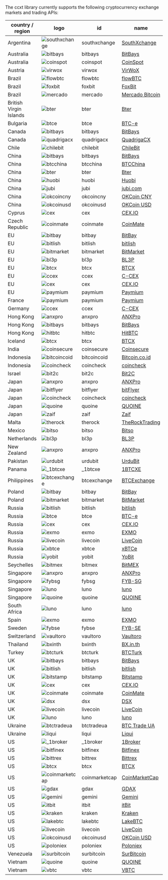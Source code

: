 The ccxt library currently supports the following cryptocurrency exchange markets and trading APIs:

|country / region       | logo                                                                                                                    | id            | name                                                 | ver | doc                                                                                          |
|-----------------------|-------------------------------------------------------------------------------------------------------------------------|---------------|------------------------------------------------------|:---:|:--------------------------------------------------------------------------------------------:|
|Argentina              |  ![southxchange](https://user-images.githubusercontent.com/1294454/27838912-4f94ec8a-60f6-11e7-9e5d-bbf9bd50a559.jpg)   | southxchange  | [SouthXchange](https://www.southxchange.com)         | *   |  [API](https://www.southxchange.com/Home/Api)                                                |
|Australia              |  ![bitbays](https://user-images.githubusercontent.com/1294454/27808599-983687d2-6051-11e7-8d95-80dfcbe5cbb4.jpg)        | bitbays       | [BitBays](https://bitbays.com)                       | 1   |  [API](https://bitbays.com/help/api/)                                                        |
|Australia              |  ![coinspot](https://user-images.githubusercontent.com/1294454/28208429-3cacdf9a-6896-11e7-854e-4c79a772a30f.jpg)       | coinspot      | [CoinSpot](https://www.coinspot.com.au)              | *   |  [API](https://www.coinspot.com.au/api)                                                      |
|Austria                |  ![virwox](https://user-images.githubusercontent.com/1294454/27766894-6da9d360-5eea-11e7-90aa-41f2711b7405.jpg)         | virwox        | [VirWoX](https://www.virwox.com)                     | *   |  [API](https://www.virwox.com/developers.php)                                                |
|Brazil                 |  ![flowbtc](https://user-images.githubusercontent.com/1294454/28162465-cd815d4c-67cf-11e7-8e57-438bea0523a2.jpg)        | flowbtc       | [flowBTC](https://trader.flowbtc.com)                | 1   |  [API](http://www.flowbtc.com.br/api/)                                                       |
|Brazil                 |  ![foxbit](https://user-images.githubusercontent.com/1294454/27991413-11b40d42-647f-11e7-91ee-78ced874dd09.jpg)         | foxbit        | [FoxBit](https://foxbit.exchange)                    | 1   |  [API](https://blinktrade.com/docs)                                                          |
|Brazil                 |  ![mercado](https://user-images.githubusercontent.com/1294454/27837060-e7c58714-60ea-11e7-9192-f05e86adb83f.jpg)        | mercado       | [Mercado Bitcoin](https://www.mercadobitcoin.com.br) | 3   |  [API](https://www.mercadobitcoin.com.br/api-doc)                                            |
|British Virgin Islands |  ![bter](https://user-images.githubusercontent.com/1294454/27980479-cfa3188c-6387-11e7-8191-93fc4184ba5c.jpg)           | bter          | [Bter](https://bter.com)                             | 2   |  [API](https://bter.com/api2)                                                                |
|Bulgaria               |  ![btce](https://user-images.githubusercontent.com/1294454/27843225-1b571514-611a-11e7-9208-2641a560b561.jpg)           | btce          | [BTC-e](https://btc-e.com)                           | 3   |  [API](https://btc-e.com/api/3/docs)                                                         |
|Canada                 |  ![bitbays](https://user-images.githubusercontent.com/1294454/27808599-983687d2-6051-11e7-8d95-80dfcbe5cbb4.jpg)        | bitbays       | [BitBays](https://bitbays.com)                       | 1   |  [API](https://bitbays.com/help/api/)                                                        |
|Canada                 |  ![quadrigacx](https://user-images.githubusercontent.com/1294454/27766825-98a6d0de-5ee7-11e7-9fa4-38e11a2c6f52.jpg)     | quadrigacx    | [QuadrigaCX](https://www.quadrigacx.com)             | 2   |  [API](https://www.quadrigacx.com/api_info)                                                  |
|Chile                  |  ![chilebit](https://user-images.githubusercontent.com/1294454/27991414-1298f0d8-647f-11e7-9c40-d56409266336.jpg)       | chilebit      | [ChileBit](https://chilebit.net)                     | 1   |  [API](https://blinktrade.com/docs)                                                          |
|China                  |  ![bitbays](https://user-images.githubusercontent.com/1294454/27808599-983687d2-6051-11e7-8d95-80dfcbe5cbb4.jpg)        | bitbays       | [BitBays](https://bitbays.com)                       | 1   |  [API](https://bitbays.com/help/api/)                                                        |
|China                  |  ![btcchina](https://user-images.githubusercontent.com/1294454/27766368-465b3286-5ed6-11e7-9a11-0f6467e1d82b.jpg)       | btcchina      | [BTCChina](https://www.btcchina.com)                 | 1   |  [API](https://www.btcchina.com/apidocs)                                                     |
|China                  |  ![bter](https://user-images.githubusercontent.com/1294454/27980479-cfa3188c-6387-11e7-8191-93fc4184ba5c.jpg)           | bter          | [Bter](https://bter.com)                             | 2   |  [API](https://bter.com/api2)                                                                |
|China                  |  ![huobi](https://user-images.githubusercontent.com/1294454/27766569-15aa7b9a-5edd-11e7-9e7f-44791f4ee49c.jpg)          | huobi         | [Huobi](https://www.huobi.com)                       | 3   |  [API](https://github.com/huobiapi/API_Docs_en/wiki)                                         |
|China                  |  ![jubi](https://user-images.githubusercontent.com/1294454/27766581-9d397d9a-5edd-11e7-8fb9-5d8236c0e692.jpg)           | jubi          | [jubi.com](https://www.jubi.com)                     | 1   |  [API](https://www.jubi.com/help/api.html)                                                   |
|China                  |  ![okcoincny](https://user-images.githubusercontent.com/1294454/27766792-8be9157a-5ee5-11e7-926c-6d69b8d3378d.jpg)      | okcoincny     | [OKCoin CNY](https://www.okcoin.cn)                  | 1   |  [API](https://www.okcoin.cn/rest_getStarted.html)                                           |
|China                  |  ![okcoinusd](https://user-images.githubusercontent.com/1294454/27766791-89ffb502-5ee5-11e7-8a5b-c5950b68ac65.jpg)      | okcoinusd     | [OKCoin USD](https://www.okcoin.com)                 | 1   |  [API](https://www.okcoin.com/rest_getStarted.html)                                          |
|Cyprus                 |  ![cex](https://user-images.githubusercontent.com/1294454/27766442-8ddc33b0-5ed8-11e7-8b98-f786aef0f3c9.jpg)            | cex           | [CEX.IO](https://cex.io)                             | *   |  [API](https://cex.io/cex-api)                                                               |
|Czech Republic         |  ![coinmate](https://user-images.githubusercontent.com/1294454/27811229-c1efb510-606c-11e7-9a36-84ba2ce412d8.jpg)       | coinmate      | [CoinMate](https://coinmate.io)                      | *   |  [API](http://docs.coinmate.apiary.io)                                                       |
|EU                     |  ![bitbay](https://user-images.githubusercontent.com/1294454/27766132-978a7bd8-5ece-11e7-9540-bc96d1e9bbb8.jpg)         | bitbay        | [BitBay](https://bitbay.net)                         | *   |  [API](https://bitbay.net/public-api)                                                        |
|EU                     |  ![bitlish](https://user-images.githubusercontent.com/1294454/27766275-dcfc6c30-5ed3-11e7-839d-00a846385d0b.jpg)        | bitlish       | [bitlish](https://bitlish.com)                       | 1   |  [API](https://bitlish.com/api)                                                              |
|EU                     |  ![bitmarket](https://user-images.githubusercontent.com/1294454/27767256-a8555200-5ef9-11e7-96fd-469a65e2b0bd.jpg)      | bitmarket     | [BitMarket](https://www.bitmarket.pl)                | *   |  [API](https://www.bitmarket.net/docs.php?file=api_public.html)                              |
|EU                     |  ![bl3p](https://user-images.githubusercontent.com/1294454/28501752-60c21b82-6feb-11e7-818b-055ee6d0e754.jpg)           | bl3p          | [BL3P](https://bl3p.eu)                              | 1   |  [API](https://github.com/BitonicNL/bl3p-api/tree/master/docs)                               |
|EU                     |  ![btcx](https://user-images.githubusercontent.com/1294454/27766385-9fdcc98c-5ed6-11e7-8f14-66d5e5cd47e6.jpg)           | btcx          | [BTCX](https://btc-x.is)                             | 1   |  [API](https://btc-x.is/custom/api-document.html)                                            |
|EU                     |  ![ccex](https://user-images.githubusercontent.com/1294454/27766433-16881f90-5ed8-11e7-92f8-3d92cc747a6c.jpg)           | ccex          | [C-CEX](https://c-cex.com)                           | *   |  [API](https://c-cex.com/?id=api)                                                            |
|EU                     |  ![cex](https://user-images.githubusercontent.com/1294454/27766442-8ddc33b0-5ed8-11e7-8b98-f786aef0f3c9.jpg)            | cex           | [CEX.IO](https://cex.io)                             | *   |  [API](https://cex.io/cex-api)                                                               |
|EU                     |  ![paymium](https://user-images.githubusercontent.com/1294454/27790564-a945a9d4-5ff9-11e7-9d2d-b635763f2f24.jpg)        | paymium       | [Paymium](https://www.paymium.com)                   | 1   |  [API](https://github.com/Paymium/api-documentation)                                         |
|France                 |  ![paymium](https://user-images.githubusercontent.com/1294454/27790564-a945a9d4-5ff9-11e7-9d2d-b635763f2f24.jpg)        | paymium       | [Paymium](https://www.paymium.com)                   | 1   |  [API](https://github.com/Paymium/api-documentation)                                         |
|Germany                |  ![ccex](https://user-images.githubusercontent.com/1294454/27766433-16881f90-5ed8-11e7-92f8-3d92cc747a6c.jpg)           | ccex          | [C-CEX](https://c-cex.com)                           | *   |  [API](https://c-cex.com/?id=api)                                                            |
|Hong Kong              |  ![anxpro](https://user-images.githubusercontent.com/1294454/27765983-fd8595da-5ec9-11e7-82e3-adb3ab8c2612.jpg)         | anxpro        | [ANXPro](https://anxpro.com)                         | 2   |  [API](https://anxpro.com/pages/api)                                                         |
|Hong Kong              |  ![bitbays](https://user-images.githubusercontent.com/1294454/27808599-983687d2-6051-11e7-8d95-80dfcbe5cbb4.jpg)        | bitbays       | [BitBays](https://bitbays.com)                       | 1   |  [API](https://bitbays.com/help/api/)                                                        |
|Hong Kong              |  ![hitbtc](https://user-images.githubusercontent.com/1294454/27766555-8eaec20e-5edc-11e7-9c5b-6dc69fc42f5e.jpg)         | hitbtc        | [HitBTC](https://hitbtc.com)                         | 1   |  [API](https://hitbtc.com/api)                                                               |
|Iceland                |  ![btcx](https://user-images.githubusercontent.com/1294454/27766385-9fdcc98c-5ed6-11e7-8f14-66d5e5cd47e6.jpg)           | btcx          | [BTCX](https://btc-x.is)                             | 1   |  [API](https://btc-x.is/custom/api-document.html)                                            |
|India                  |  ![coinsecure](https://user-images.githubusercontent.com/1294454/27766472-9cbd200a-5ed9-11e7-9551-2267ad7bac08.jpg)     | coinsecure    | [Coinsecure](https://coinsecure.in)                  | 1   |  [API](https://api.coinsecure.in)                                                            |
|Indonesia              |  ![bitcoincoid](https://user-images.githubusercontent.com/1294454/27766138-043c7786-5ecf-11e7-882b-809c14f38b53.jpg)    | bitcoincoid   | [Bitcoin.co.id](https://www.bitcoin.co.id)           | *   |  [API](https://vip.bitcoin.co.id/downloads/BITCOINCOID-API-DOCUMENTATION.pdf)                |
|Indonesia              |  ![coincheck](https://user-images.githubusercontent.com/1294454/27766464-3b5c3c74-5ed9-11e7-840e-31b32968e1da.jpg)      | coincheck     | [coincheck](https://coincheck.com)                   | *   |  [API](https://coincheck.com/documents/exchange/api)                                         |
|Israel                 |  ![bit2c](https://user-images.githubusercontent.com/1294454/27766119-3593220e-5ece-11e7-8b3a-5a041f6bcc3f.jpg)          | bit2c         | [Bit2C](https://www.bit2c.co.il)                     | *   |  [API](https://www.bit2c.co.il/home/api)                                                     |
|Japan                  |  ![anxpro](https://user-images.githubusercontent.com/1294454/27765983-fd8595da-5ec9-11e7-82e3-adb3ab8c2612.jpg)         | anxpro        | [ANXPro](https://anxpro.com)                         | 2   |  [API](https://anxpro.com/pages/api)                                                         |
|Japan                  |  ![bitflyer](https://user-images.githubusercontent.com/1294454/28051642-56154182-660e-11e7-9b0d-6042d1e6edd8.jpg)       | bitflyer      | [bitFlyer](https://bitflyer.jp)                      | 1   |  [API](https://bitflyer.jp/API)                                                              |
|Japan                  |  ![coincheck](https://user-images.githubusercontent.com/1294454/27766464-3b5c3c74-5ed9-11e7-840e-31b32968e1da.jpg)      | coincheck     | [coincheck](https://coincheck.com)                   | *   |  [API](https://coincheck.com/documents/exchange/api)                                         |
|Japan                  |  ![quoine](https://user-images.githubusercontent.com/1294454/27766844-9615a4e8-5ee8-11e7-8814-fcd004db8cdd.jpg)         | quoine        | [QUOINE](https://www.quoine.com)                     | 2   |  [API](https://developers.quoine.com)                                                        |
|Japan                  |  ![zaif](https://user-images.githubusercontent.com/1294454/27766927-39ca2ada-5eeb-11e7-972f-1b4199518ca6.jpg)           | zaif          | [Zaif](https://zaif.jp)                              | 1   |  [API](http://techbureau-api-document.readthedocs.io/ja/latest/index.html)                   |
|Malta                  |  ![therock](https://user-images.githubusercontent.com/1294454/27766869-75057fa2-5ee9-11e7-9a6f-13e641fa4707.jpg)        | therock       | [TheRockTrading](https://therocktrading.com)         | 1   |  [API](https://api.therocktrading.com/doc/v1/index.html)                                     |
|Mexico                 |  ![bitso](https://user-images.githubusercontent.com/1294454/27766335-715ce7aa-5ed5-11e7-88a8-173a27bb30fe.jpg)          | bitso         | [Bitso](https://bitso.com)                           | 3   |  [API](https://bitso.com/api_info)                                                           |
|Netherlands            |  ![bl3p](https://user-images.githubusercontent.com/1294454/28501752-60c21b82-6feb-11e7-818b-055ee6d0e754.jpg)           | bl3p          | [BL3P](https://bl3p.eu)                              | 1   |  [API](https://github.com/BitonicNL/bl3p-api/tree/master/docs)                               |
|New Zealand            |  ![anxpro](https://user-images.githubusercontent.com/1294454/27765983-fd8595da-5ec9-11e7-82e3-adb3ab8c2612.jpg)         | anxpro        | [ANXPro](https://anxpro.com)                         | 2   |  [API](https://anxpro.com/pages/api)                                                         |
|Pakistan               |  ![urdubit](https://user-images.githubusercontent.com/1294454/27991453-156bf3ae-6480-11e7-82eb-7295fe1b5bb4.jpg)        | urdubit       | [UrduBit](https://urdubit.com)                       | 1   |  [API](https://blinktrade.com/docs)                                                          |
|Panama                 |  ![_1btcxe](https://user-images.githubusercontent.com/1294454/27766049-2b294408-5ecc-11e7-85cc-adaff013dc1a.jpg)        | _1btcxe       | [1BTCXE](https://1btcxe.com)                         | *   |  [API](https://1btcxe.com/api-docs.php)                                                      |
|Philippines            |  ![btcexchange](https://user-images.githubusercontent.com/1294454/27993052-4c92911a-64aa-11e7-96d8-ec6ac3435757.jpg)    | btcexchange   | [BTCExchange](https://www.btcexchange.ph)            | *   |  [API](https://github.com/BTCTrader/broker-api-docs)                                         |
|Poland                 |  ![bitbay](https://user-images.githubusercontent.com/1294454/27766132-978a7bd8-5ece-11e7-9540-bc96d1e9bbb8.jpg)         | bitbay        | [BitBay](https://bitbay.net)                         | *   |  [API](https://bitbay.net/public-api)                                                        |
|Poland                 |  ![bitmarket](https://user-images.githubusercontent.com/1294454/27767256-a8555200-5ef9-11e7-96fd-469a65e2b0bd.jpg)      | bitmarket     | [BitMarket](https://www.bitmarket.pl)                | *   |  [API](https://www.bitmarket.net/docs.php?file=api_public.html)                              |
|Russia                 |  ![bitlish](https://user-images.githubusercontent.com/1294454/27766275-dcfc6c30-5ed3-11e7-839d-00a846385d0b.jpg)        | bitlish       | [bitlish](https://bitlish.com)                       | 1   |  [API](https://bitlish.com/api)                                                              |
|Russia                 |  ![btce](https://user-images.githubusercontent.com/1294454/27843225-1b571514-611a-11e7-9208-2641a560b561.jpg)           | btce          | [BTC-e](https://btc-e.com)                           | 3   |  [API](https://btc-e.com/api/3/docs)                                                         |
|Russia                 |  ![cex](https://user-images.githubusercontent.com/1294454/27766442-8ddc33b0-5ed8-11e7-8b98-f786aef0f3c9.jpg)            | cex           | [CEX.IO](https://cex.io)                             | *   |  [API](https://cex.io/cex-api)                                                               |
|Russia                 |  ![exmo](https://user-images.githubusercontent.com/1294454/27766491-1b0ea956-5eda-11e7-9225-40d67b481b8d.jpg)           | exmo          | [EXMO](https://exmo.me)                              | 1   |  [API](https://exmo.me/ru/api_doc)                                                           |
|Russia                 |  ![livecoin](https://user-images.githubusercontent.com/1294454/27980768-f22fc424-638a-11e7-89c9-6010a54ff9be.jpg)       | livecoin      | [LiveCoin](https://www.livecoin.net)                 | *   |  [API](https://www.livecoin.net/api?lang=en)                                                 |
|Russia                 |  ![xbtce](https://user-images.githubusercontent.com/1294454/28059414-e235970c-662c-11e7-8c3a-08e31f78684b.jpg)          | xbtce         | [xBTCe](https://www.xbtce.com)                       | 1   |  [API](https://www.xbtce.com/tradeapi)                                                       |
|Russia                 |  ![yobit](https://user-images.githubusercontent.com/1294454/27766910-cdcbfdae-5eea-11e7-9859-03fea873272d.jpg)          | yobit         | [YoBit](https://www.yobit.net)                       | 3   |  [API](https://www.yobit.net/en/api/)                                                        |
|Seychelles             |  ![bitmex](https://user-images.githubusercontent.com/1294454/27766319-f653c6e6-5ed4-11e7-933d-f0bc3699ae8f.jpg)         | bitmex        | [BitMEX](https://www.bitmex.com)                     | 1   |  [API](https://www.bitmex.com/app/apiOverview)                                               |
|Singapore              |  ![anxpro](https://user-images.githubusercontent.com/1294454/27765983-fd8595da-5ec9-11e7-82e3-adb3ab8c2612.jpg)         | anxpro        | [ANXPro](https://anxpro.com)                         | 2   |  [API](https://anxpro.com/pages/api)                                                         |
|Singapore              |  ![fybsg](https://user-images.githubusercontent.com/1294454/27766513-3364d56a-5edb-11e7-9e6b-d5898bb89c81.jpg)          | fybsg         | [FYB-SG](https://www.fybsg.com)                      | *   |  [API](http://docs.fyb.apiary.io)                                                            |
|Singapore              |  ![luno](https://user-images.githubusercontent.com/1294454/27766607-8c1a69d8-5ede-11e7-930c-540b5eb9be24.jpg)           | luno          | [luno](https://www.luno.com)                         | 1   |  [API](https://www.luno.com/en/api)                                                          |
|Singapore              |  ![quoine](https://user-images.githubusercontent.com/1294454/27766844-9615a4e8-5ee8-11e7-8814-fcd004db8cdd.jpg)         | quoine        | [QUOINE](https://www.quoine.com)                     | 2   |  [API](https://developers.quoine.com)                                                        |
|South Africa           |  ![luno](https://user-images.githubusercontent.com/1294454/27766607-8c1a69d8-5ede-11e7-930c-540b5eb9be24.jpg)           | luno          | [luno](https://www.luno.com)                         | 1   |  [API](https://www.luno.com/en/api)                                                          |
|Spain                  |  ![exmo](https://user-images.githubusercontent.com/1294454/27766491-1b0ea956-5eda-11e7-9225-40d67b481b8d.jpg)           | exmo          | [EXMO](https://exmo.me)                              | 1   |  [API](https://exmo.me/ru/api_doc)                                                           |
|Sweden                 |  ![fybse](https://user-images.githubusercontent.com/1294454/27766512-31019772-5edb-11e7-8241-2e675e6797f1.jpg)          | fybse         | [FYB-SE](https://www.fybse.se)                       | *   |  [API](http://docs.fyb.apiary.io)                                                            |
|Switzerland            |  ![vaultoro](https://user-images.githubusercontent.com/1294454/27766880-f205e870-5ee9-11e7-8fe2-0d5b15880752.jpg)       | vaultoro      | [Vaultoro](https://www.vaultoro.com)                 | 1   |  [API](https://api.vaultoro.com)                                                             |
|Thailand               |  ![bxinth](https://user-images.githubusercontent.com/1294454/27766412-567b1eb4-5ed7-11e7-94a8-ff6a3884f6c5.jpg)         | bxinth        | [BX.in.th](https://bx.in.th)                         | *   |  [API](https://bx.in.th/info/api)                                                            |
|Turkey                 |  ![btcturk](https://user-images.githubusercontent.com/1294454/27992709-18e15646-64a3-11e7-9fa2-b0950ec7712f.jpg)        | btcturk       | [BTCTurk](https://www.btcturk.com)                   | *   |  [API](https://github.com/BTCTrader/broker-api-docs)                                         |
|UK                     |  ![bitbays](https://user-images.githubusercontent.com/1294454/27808599-983687d2-6051-11e7-8d95-80dfcbe5cbb4.jpg)        | bitbays       | [BitBays](https://bitbays.com)                       | 1   |  [API](https://bitbays.com/help/api/)                                                        |
|UK                     |  ![bitlish](https://user-images.githubusercontent.com/1294454/27766275-dcfc6c30-5ed3-11e7-839d-00a846385d0b.jpg)        | bitlish       | [bitlish](https://bitlish.com)                       | 1   |  [API](https://bitlish.com/api)                                                              |
|UK                     |  ![bitstamp](https://user-images.githubusercontent.com/1294454/27786377-8c8ab57e-5fe9-11e7-8ea4-2b05b6bcceec.jpg)       | bitstamp      | [Bitstamp](https://www.bitstamp.net)                 | 2   |  [API](https://www.bitstamp.net/api)                                                         |
|UK                     |  ![cex](https://user-images.githubusercontent.com/1294454/27766442-8ddc33b0-5ed8-11e7-8b98-f786aef0f3c9.jpg)            | cex           | [CEX.IO](https://cex.io)                             | *   |  [API](https://cex.io/cex-api)                                                               |
|UK                     |  ![coinmate](https://user-images.githubusercontent.com/1294454/27811229-c1efb510-606c-11e7-9a36-84ba2ce412d8.jpg)       | coinmate      | [CoinMate](https://coinmate.io)                      | *   |  [API](http://docs.coinmate.apiary.io)                                                       |
|UK                     |  ![dsx](https://user-images.githubusercontent.com/1294454/27990275-1413158a-645a-11e7-931c-94717f7510e3.jpg)            | dsx           | [DSX](https://dsx.uk)                                | *   |  [API](https://api.dsx.uk)                                                                   |
|UK                     |  ![livecoin](https://user-images.githubusercontent.com/1294454/27980768-f22fc424-638a-11e7-89c9-6010a54ff9be.jpg)       | livecoin      | [LiveCoin](https://www.livecoin.net)                 | *   |  [API](https://www.livecoin.net/api?lang=en)                                                 |
|UK                     |  ![luno](https://user-images.githubusercontent.com/1294454/27766607-8c1a69d8-5ede-11e7-930c-540b5eb9be24.jpg)           | luno          | [luno](https://www.luno.com)                         | 1   |  [API](https://www.luno.com/en/api)                                                          |
|Ukraine                |  ![btctradeua](https://user-images.githubusercontent.com/1294454/27941483-79fc7350-62d9-11e7-9f61-ac47f28fcd96.jpg)     | btctradeua    | [BTC Trade UA](https://btc-trade.com.ua)             | *   |  [API](https://docs.google.com/document/d/1ocYA0yMy_RXd561sfG3qEPZ80kyll36HUxvCRe5GbhE/edit) |
|Ukraine                |  ![liqui](https://user-images.githubusercontent.com/1294454/27982022-75aea828-63a0-11e7-9511-ca584a8edd74.jpg)          | liqui         | [Liqui](https://liqui.io)                            | 3   |  [API](https://liqui.io/api)                                                                 |
|US                     |  ![_1broker](https://user-images.githubusercontent.com/1294454/27766021-420bd9fc-5ecb-11e7-8ed6-56d0081efed2.jpg)       | _1broker      | [1Broker](https://1broker.com)                       | 2   |  [API](https://1broker.com/?c=en/content/api-documentation)                                  |
|US                     |  ![bitfinex](https://user-images.githubusercontent.com/1294454/27766244-e328a50c-5ed2-11e7-947b-041416579bb3.jpg)       | bitfinex      | [Bitfinex](https://www.bitfinex.com)                 | 1   |  [API](https://bitfinex.readme.io/v1/docs)                                                   |
|US                     |  ![bittrex](https://user-images.githubusercontent.com/1294454/27766352-cf0b3c26-5ed5-11e7-82b7-f3826b7a97d8.jpg)        | bittrex       | [Bittrex](https://bittrex.com)                       | 1.1 |  [API](https://bittrex.com/Home/Api)                                                         |
|US                     |  ![btcx](https://user-images.githubusercontent.com/1294454/27766385-9fdcc98c-5ed6-11e7-8f14-66d5e5cd47e6.jpg)           | btcx          | [BTCX](https://btc-x.is)                             | 1   |  [API](https://btc-x.is/custom/api-document.html)                                            |
|US                     |  ![coinmarketcap](https://user-images.githubusercontent.com/1294454/28244244-9be6312a-69ed-11e7-99c1-7c1797275265.jpg)  | coinmarketcap | [CoinMarketCap](https://coinmarketcap.com)           | 1   |  [API](https://coinmarketcap.com/api)                                                        |
|US                     |  ![gdax](https://user-images.githubusercontent.com/1294454/27766527-b1be41c6-5edb-11e7-95f6-5b496c469e2c.jpg)           | gdax          | [GDAX](https://www.gdax.com)                         | *   |  [API](https://docs.gdax.com)                                                                |
|US                     |  ![gemini](https://user-images.githubusercontent.com/1294454/27816857-ce7be644-6096-11e7-82d6-3c257263229c.jpg)         | gemini        | [Gemini](https://gemini.com)                         | 1   |  [API](https://docs.gemini.com/rest-api)                                                     |
|US                     |  ![itbit](https://user-images.githubusercontent.com/1294454/27822159-66153620-60ad-11e7-89e7-005f6d7f3de0.jpg)          | itbit         | [itBit](https://www.itbit.com)                       | 1   |  [API](https://api.itbit.com/docs)                                                           |
|US                     |  ![kraken](https://user-images.githubusercontent.com/1294454/27766599-22709304-5ede-11e7-9de1-9f33732e1509.jpg)         | kraken        | [Kraken](https://www.kraken.com)                     | 0   |  [API](https://www.kraken.com/en-us/help/api)                                                |
|US                     |  ![lakebtc](https://user-images.githubusercontent.com/1294454/28074120-72b7c38a-6660-11e7-92d9-d9027502281d.jpg)        | lakebtc       | [LakeBTC](https://www.lakebtc.com)                   | 2   |  [API](https://www.lakebtc.com/s/api)                                                        |
|US                     |  ![livecoin](https://user-images.githubusercontent.com/1294454/27980768-f22fc424-638a-11e7-89c9-6010a54ff9be.jpg)       | livecoin      | [LiveCoin](https://www.livecoin.net)                 | *   |  [API](https://www.livecoin.net/api?lang=en)                                                 |
|US                     |  ![okcoinusd](https://user-images.githubusercontent.com/1294454/27766791-89ffb502-5ee5-11e7-8a5b-c5950b68ac65.jpg)      | okcoinusd     | [OKCoin USD](https://www.okcoin.com)                 | 1   |  [API](https://www.okcoin.com/rest_getStarted.html)                                          |
|US                     |  ![poloniex](https://user-images.githubusercontent.com/1294454/27766817-e9456312-5ee6-11e7-9b3c-b628ca5626a5.jpg)       | poloniex      | [Poloniex](https://poloniex.com)                     | *   |  [API](https://poloniex.com/support/api/)                                                    |
|Venezuela              |  ![surbitcoin](https://user-images.githubusercontent.com/1294454/27991511-f0a50194-6481-11e7-99b5-8f02932424cc.jpg)     | surbitcoin    | [SurBitcoin](https://surbitcoin.com)                 | 1   |  [API](https://blinktrade.com/docs)                                                          |
|Vietnam                |  ![quoine](https://user-images.githubusercontent.com/1294454/27766844-9615a4e8-5ee8-11e7-8814-fcd004db8cdd.jpg)         | quoine        | [QUOINE](https://www.quoine.com)                     | 2   |  [API](https://developers.quoine.com)                                                        |
|Vietnam                |  ![vbtc](https://user-images.githubusercontent.com/1294454/27991481-1f53d1d8-6481-11e7-884e-21d17e7939db.jpg)           | vbtc          | [VBTC](https://vbtc.exchange)                        | 1   |  [API](https://blinktrade.com/docs)                                                          |

